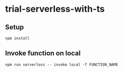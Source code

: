 # trial-serverless-with-ts

## Setup
```
npm install
```

## Invoke function on local
```
npm run serverless -- invoke local -f FUNCTION_NAME
```
